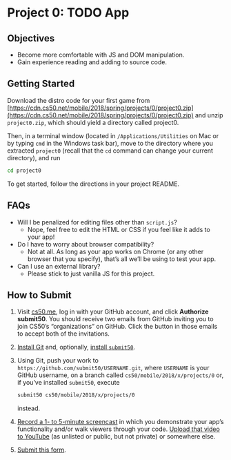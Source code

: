 # Project 0: TODO App

## Objectives

* Become more comfortable with JS and DOM manipulation.
* Gain experience reading and adding to source code.

## Getting Started

Download the distro code for your first game from [https://cdn.cs50.net/mobile/2018/spring/projects/0/project0.zip](https://cdn.cs50.net/mobile/2018/spring/projects/0/project0.zip) and unzip `project0.zip`, which should yield a directory called project0.

Then, in a terminal window (located in `/Applications/Utilities` on Mac or by typing `cmd` in the Windows task bar), move to the directory where you extracted `project0` (recall that the `cd` command can change your current directory), and run

```sh
cd project0
```

To get started, follow the directions in your project README.

## FAQs

* Will I be penalized for editing files other than `script.js`?
  * Nope, feel free to edit the HTML or CSS if you feel like it adds to your app!
* Do I have to worry about browser compatibility?
  * Not at all. As long as your app works on Chrome (or any other browser that you specify), that’s all we’ll be using to test your app.
* Can I use an external library?
  * Please stick to just vanilla JS for this project.

## How to Submit

1. Visit [cs50.me](https://cs50.me/), log in with your GitHub account, and click **Authorize submit50**. You should receive two emails from GitHub inviting you to join CS50’s “organizations” on GitHub. Click the button in those emails to accept both of the invitations.
2. [Install Git](https://git-scm.com/downloads) and, optionally, [install `submit50`](https://cs50.readthedocs.io/submit50/).
3. Using Git, push your work to `https://github.com/submit50/USERNAME.git`, where `USERNAME` is your GitHub username, on a branch called `cs50/mobile/2018/x/projects/0` or, if you’ve installed `submit50`, execute

    ```sh
    submit50 cs50/mobile/2018/x/projects/0
    ```

    instead.

4. [Record a 1- to 5-minute screencast](https://www.howtogeek.com/205742/how-to-record-your-windows-mac-linux-android-or-ios-screen/) in which you demonstrate your app’s functionality and/or walk viewers through your code. [Upload that video to YouTube](https://www.youtube.com/upload) (as unlisted or public, but not private) or somewhere else.
5. [Submit this form](https://forms.cs50.io/cb9c5991-d3e6-4d84-a9b1-3af4f4ac3ad1).
